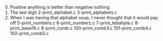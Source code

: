 0. Positive anything is better than negative nothing
1. The last digit
2-print_alphabet.c
3-print_alphabets.c
4. When I was having that alphabet soup, I never thought that it would pay off
5-print_numbers.c
6-print_numberz.c
7-print_tebahpla.c
8-print_base16.c
9-print_comb.c
100-print_comb3.c
101-print_comb4.c
102-print_comb5.c
